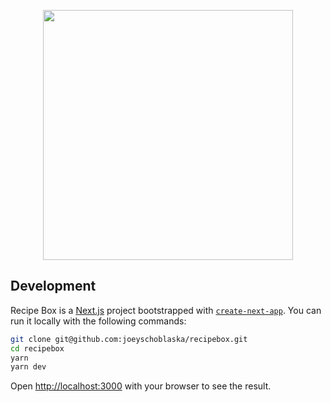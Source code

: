 <p align="center">
  <img width="400px" src="https://raw.githubusercontent.com/joeyschoblaska/recipebox/main/docs/logo.png">
</p>

## Development
Recipe Box is a [Next.js](https://nextjs.org/) project bootstrapped with [`create-next-app`](https://github.com/vercel/next.js/tree/canary/packages/create-next-app). You can run it locally with the following commands:

```bash
git clone git@github.com:joeyschoblaska/recipebox.git
cd recipebox
yarn
yarn dev
```

Open [http://localhost:3000](http://localhost:3000) with your browser to see the result.
